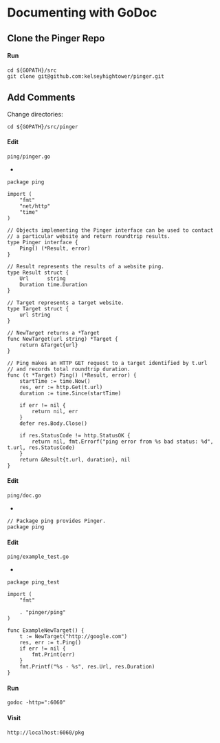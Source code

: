 # Documenting with GoDoc

## Clone the Pinger Repo

#### Run

    cd ${GOPATH}/src
    git clone git@github.com:kelseyhightower/pinger.git

## Add Comments

Change directories:

    cd ${GOPATH}/src/pinger

#### Edit

    ping/pinger.go

-

	package ping

	import (
		"fmt"
		"net/http"
		"time"
	)

	// Objects implementing the Pinger interface can be used to contact
    // a particular website and return roundtrip results.
	type Pinger interface {
		Ping() (*Result, error)
	}

	// Result represents the results of a website ping.
	type Result struct {
		Url      string
		Duration time.Duration
	}

	// Target represents a target website.
	type Target struct {
		url string
	}

	// NewTarget returns a *Target
	func NewTarget(url string) *Target {
		return &Target{url}
	}

	// Ping makes an HTTP GET request to a target identified by t.url
	// and records total roundtrip duration.
	func (t *Target) Ping() (*Result, error) {
		startTime := time.Now()
		res, err := http.Get(t.url)
		duration := time.Since(startTime)

		if err != nil {
			return nil, err
		}
		defer res.Body.Close()

		if res.StatusCode != http.StatusOK {
			return nil, fmt.Errorf("ping error from %s bad status: %d", t.url, res.StatusCode)
		}
		return &Result{t.url, duration}, nil
	}

#### Edit

    ping/doc.go 

-

    // Package ping provides Pinger.
    package ping

#### Edit

    ping/example_test.go

-

	package ping_test

	import (
		"fmt"

		. "pinger/ping"
	)

	func ExampleNewTarget() {
		t := NewTarget("http://google.com")
		res, err := t.Ping()
		if err != nil {
			fmt.Print(err)
		}
		fmt.Printf("%s - %s", res.Url, res.Duration)
	}

#### Run

    godoc -http=":6060"

#### Visit

    http://localhost:6060/pkg
